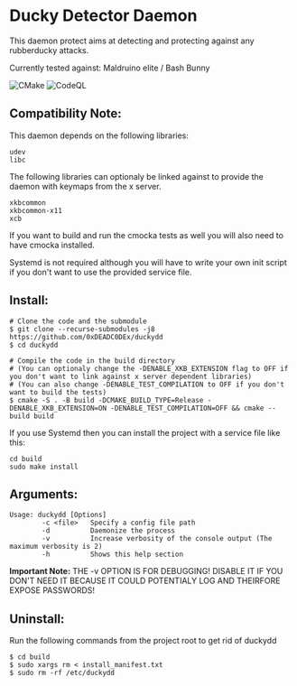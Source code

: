 # Ducky Detector Daemon
This daemon protect aims at detecting and protecting against any rubberducky attacks.

Currently tested against: Maldruino elite / Bash Bunny

![CMake](https://github.com/0xDEADC0DEx/duckydd/workflows/CMake/badge.svg?branch=master)
![CodeQL](https://github.com/0xDEADC0DEx/duckydd/workflows/CodeQL/badge.svg?branch=master)

## Compatibility Note:
This daemon depends on the following libraries:
```
udev
libc
```

The following libraries can optionaly be linked against to provide
the daemon with keymaps from the x server.
```
xkbcommon
xkbcommon-x11
xcb
```

If you want to build and run the cmocka tests as well you will also need to have cmocka installed.

Systemd is not required although you will have to write your own init script
if you don't want to use the provided service file.

## Install:
```
# Clone the code and the submodule
$ git clone --recurse-submodules -j8 https://github.com/0xDEADC0DEx/duckydd
$ cd duckydd

# Compile the code in the build directory
# (You can optionaly change the -DENABLE_XKB_EXTENSION flag to OFF if you don't want to link against x server dependent libraries)
# (You can also change -DENABLE_TEST_COMPILATION to OFF if you don't want to build the tests)
$ cmake -S . -B build -DCMAKE_BUILD_TYPE=Release -DENABLE_XKB_EXTENSION=ON -DENABLE_TEST_COMPILATION=OFF && cmake --build build
```

If you use Systemd then you can install the project with a service file like this:

```
cd build
sudo make install
```

## Arguments:
```
Usage: duckydd [Options]
		-c <file>	Specify a config file path
		-d		    Daemonize the process
		-v		    Increase verbosity of the console output (The maximum verbosity is 2)
		-h		    Shows this help section
```

__Important Note:__
THE -v OPTION IS FOR DEBUGGING!
DISABLE IT IF YOU DON'T NEED IT BECAUSE IT COULD POTENTIALY LOG AND THEIRFORE EXPOSE PASSWORDS!

## Uninstall:
Run the following commands from the project root to get rid of duckydd
```
$ cd build
$ sudo xargs rm < install_manifest.txt
$ sudo rm -rf /etc/duckydd
```
